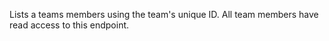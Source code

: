 Lists a teams members using the team's unique ID. All team members have read access to this endpoint.
